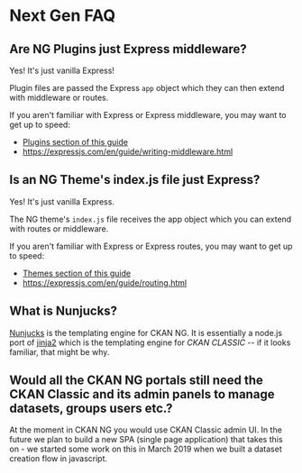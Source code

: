 # Next Gen FAQ

## Are NG Plugins just Express middleware?

Yes! It's just vanilla Express!

Plugin files are passed the Express `app` object which they can then extend with middleware or routes.

If you aren't familiar with Express or Express middleware, you may  want to get up to speed:

* [Plugins section of this guide](#plugins)
* https://expressjs.com/en/guide/writing-middleware.html

## Is an NG Theme's index.js file just Express?

Yes! It's just vanilla Express.

The NG theme's `index.js` file receives the app object which you can extend with routes or middleware.

If you aren't familiar with Express or Express routes, you may want to get up to speed:

* [Themes section of this guide](#themes)
* https://expressjs.com/en/guide/routing.html

## What is Nunjucks?

[Nunjucks](https://mozilla.github.io/nunjucks/templating.html) is the templating engine for CKAN NG. It is essentially a node.js port of [jinja2](http://jinja.pocoo.org/docs/) which is the templating engine for _CKAN CLASSIC_ -- if it looks familiar, that might be why.

## Would all the CKAN NG portals still need the CKAN Classic and its admin panels to manage datasets, groups users etc.?

At the moment in CKAN NG you would use CKAN Classic admin UI. In the future we plan to build a new SPA (single page application) that takes this on - we started some work on this in March 2019 when we built a dataset creation flow in javascript.
